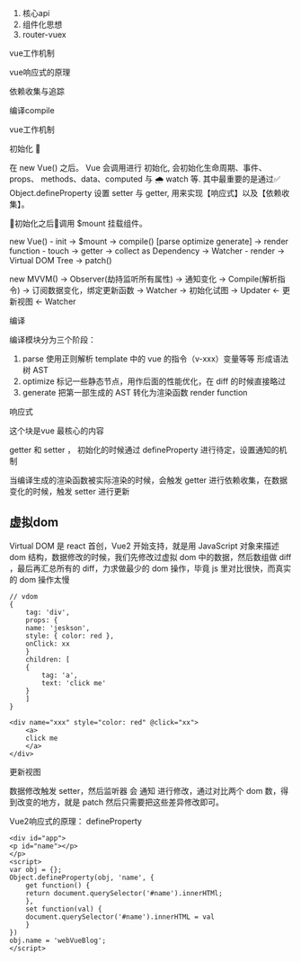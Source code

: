 
1. 核心api
2. 组件化思想
3. router-vuex

vue工作机制

vue响应式的原理

依赖收集与追踪

编译compile

vue工作机制

初始化 🐣

在 new Vue() 之后。 Vue 会调用进行 初始化, 会初始化生命周期、事件、 props、 methods、data、computed 与 🌧️ watch 等. 其中最重要的是通过✅ Object.defineProperty 设置 setter 与 getter, 用来实现【响应式】以及【依赖收集】。

👕初始化之后🎣调用 $mount 挂载组件。


new Vue() - init -> $mount -> compile() [parse optimize generate] -> render function - touch -> getter -> collect as Dependency -> Watcher
                                                                                     - render -> Virtual DOM Tree -> patch()



new MVVM() -> Observer(劫持监听所有属性) -> 通知变化
           -> Compile(解析指令) -> 订阅数据变化，绑定更新函数 -> Watcher
                               -> 初始化试图 -> Updater <- 更新视图 <- Watcher

编译

编译模块分为三个阶段：

1. parse 使用正则解析 template 中的 vue 的指令（v-xxx）变量等等 形成语法树 AST
2. optimize 标记一些静态节点，用作后面的性能优化，在 diff 的时候直接略过
3. generate 把第一部生成的 AST 转化为渲染函数 render function

响应式

这个块是vue 最核心的内容

getter 和 setter ， 初始化的时候通过 defineProperty 进行待定，设置通知的机制

当编译生成的渲染函数被实际渲染的时候，会触发 getter 进行依赖收集，在数据变化的时候，触发 setter 进行更新

## 虚拟dom

Virtual DOM 是 react 首创，Vue2 开始支持，就是用 JavaScript 对象来描述 dom 结构，数据修改的时候，我们先修改过虚拟 dom 中的数据，然后数组做 diff ，最后再汇总所有的 diff，力求做最少的 dom 操作，毕竟 js 里对比很快，而真实的 dom 操作太慢

	// vdom
	{
		tag: 'div',
		props: {
		name: 'jeskson',
		style: { color: red },
		onClick: xx
		}
		children: [
		{
			tag: 'a',
			text: 'click me' 
		}
		]
	}

	<div name="xxx" style="color: red" @click="xx">
		<a>
		click me
		</a>
	</div>

更新视图

数据修改触发 setter，然后监听器 会 通知 进行修改，通过对比两个 dom 数，得到改变的地方，就是 patch 然后只需要把这些差异修改即可。

Vue2响应式的原理： defineProperty

	<div id="app">
	<p id="name"></p>
	</p>
	<script>
	var obj = {};
	Object.defineProperty(obj, 'name', {
		get function() {
		return document.querySelector('#name').innerHTMl;
		},
		set function(val) {
		document.querySelector('#name').innerHTML = val
		}
	})
	obj.name = 'webVueBlog';
	</script>











